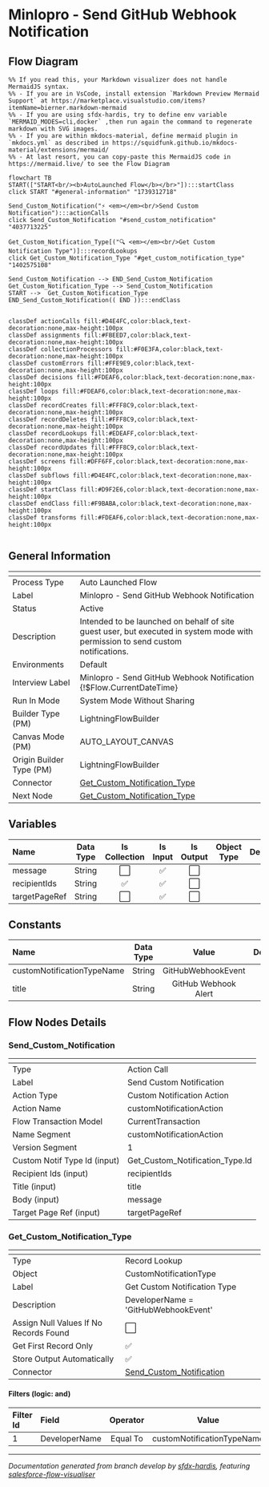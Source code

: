 # Minlopro - Send GitHub Webhook Notification

## Flow Diagram

```mermaid
%% If you read this, your Markdown visualizer does not handle MermaidJS syntax.
%% - If you are in VsCode, install extension `Markdown Preview Mermaid Support` at https://marketplace.visualstudio.com/items?itemName=bierner.markdown-mermaid
%% - If you are using sfdx-hardis, try to define env variable `MERMAID_MODES=cli,docker` ,then run again the command to regenerate markdown with SVG images.
%% - If you are within mkdocs-material, define mermaid plugin in `mkdocs.yml` as described in https://squidfunk.github.io/mkdocs-material/extensions/mermaid/
%% - At last resort, you can copy-paste this MermaidJS code in https://mermaid.live/ to see the Flow Diagram

flowchart TB
START(["START<br/><b>AutoLaunched Flow</b></br>"]):::startClass
click START "#general-information" "1739312718"

Send_Custom_Notification("⚡ <em></em><br/>Send Custom Notification"):::actionCalls
click Send_Custom_Notification "#send_custom_notification" "4037713225"

Get_Custom_Notification_Type[("🔍 <em></em><br/>Get Custom Notification Type")]:::recordLookups
click Get_Custom_Notification_Type "#get_custom_notification_type" "1402575108"

Send_Custom_Notification --> END_Send_Custom_Notification
Get_Custom_Notification_Type --> Send_Custom_Notification
START -->  Get_Custom_Notification_Type
END_Send_Custom_Notification(( END )):::endClass


classDef actionCalls fill:#D4E4FC,color:black,text-decoration:none,max-height:100px
classDef assignments fill:#FBEED7,color:black,text-decoration:none,max-height:100px
classDef collectionProcessors fill:#F0E3FA,color:black,text-decoration:none,max-height:100px
classDef customErrors fill:#FFE9E9,color:black,text-decoration:none,max-height:100px
classDef decisions fill:#FDEAF6,color:black,text-decoration:none,max-height:100px
classDef loops fill:#FDEAF6,color:black,text-decoration:none,max-height:100px
classDef recordCreates fill:#FFF8C9,color:black,text-decoration:none,max-height:100px
classDef recordDeletes fill:#FFF8C9,color:black,text-decoration:none,max-height:100px
classDef recordLookups fill:#EDEAFF,color:black,text-decoration:none,max-height:100px
classDef recordUpdates fill:#FFF8C9,color:black,text-decoration:none,max-height:100px
classDef screens fill:#DFF6FF,color:black,text-decoration:none,max-height:100px
classDef subflows fill:#D4E4FC,color:black,text-decoration:none,max-height:100px
classDef startClass fill:#D9F2E6,color:black,text-decoration:none,max-height:100px
classDef endClass fill:#F9BABA,color:black,text-decoration:none,max-height:100px
classDef transforms fill:#FDEAF6,color:black,text-decoration:none,max-height:100px


```

<!-- Flow description -->

## General Information

|<!-- -->|<!-- -->|
|:---|:---|
|Process Type| Auto Launched Flow|
|Label|Minlopro - Send GitHub Webhook Notification|
|Status|Active|
|Description|Intended to be launched on behalf of site guest user, but executed in system mode with permission to send custom<br/>        notifications.|
|Environments|Default|
|Interview Label|Minlopro - Send GitHub Webhook Notification {!$Flow.CurrentDateTime}|
|Run In Mode| System Mode Without Sharing|
| Builder Type (PM)|LightningFlowBuilder|
| Canvas Mode (PM)|AUTO_LAYOUT_CANVAS|
| Origin Builder Type (PM)|LightningFlowBuilder|
|Connector|[Get_Custom_Notification_Type](#get_custom_notification_type)|
|Next Node|[Get_Custom_Notification_Type](#get_custom_notification_type)|


## Variables

|Name|Data Type|Is Collection|Is Input|Is Output|Object Type|Description|
|:-- |:--:|:--:|:--:|:--:|:--:|:--  |
|message|String|⬜|✅|⬜|<!-- -->|<!-- -->|
|recipientIds|String|✅|✅|⬜|<!-- -->|<!-- -->|
|targetPageRef|String|⬜|✅|⬜|<!-- -->|<!-- -->|


## Constants

|Name|Data Type|Value|Description|
|:-- |:--:|:--:|:--  |
|customNotificationTypeName|String|GitHubWebhookEvent|<!-- -->|
|title|String|GitHub Webhook Alert|<!-- -->|


## Flow Nodes Details

### Send_Custom_Notification

|<!-- -->|<!-- -->|
|:---|:---|
|Type|Action Call|
|Label|Send Custom Notification|
|Action Type|Custom Notification Action|
|Action Name|customNotificationAction|
|Flow Transaction Model|CurrentTransaction|
|Name Segment|customNotificationAction|
|Version Segment|1|
|Custom Notif Type Id (input)|Get_Custom_Notification_Type.Id|
|Recipient Ids (input)|recipientIds|
|Title (input)|title|
|Body (input)|message|
|Target Page Ref (input)|targetPageRef|


### Get_Custom_Notification_Type

|<!-- -->|<!-- -->|
|:---|:---|
|Type|Record Lookup|
|Object|CustomNotificationType|
|Label|Get Custom Notification Type|
|Description|DeveloperName = 'GitHubWebhookEvent'|
|Assign Null Values If No Records Found|⬜|
|Get First Record Only|✅|
|Store Output Automatically|✅|
|Connector|[Send_Custom_Notification](#send_custom_notification)|


#### Filters (logic: **and**)

|Filter Id|Field|Operator|Value|
|:-- |:-- |:--:|:--: |
|1|DeveloperName| Equal To|customNotificationTypeName|








___

_Documentation generated from branch develop by [sfdx-hardis](https://sfdx-hardis.cloudity.com), featuring [salesforce-flow-visualiser](https://github.com/toddhalfpenny/salesforce-flow-visualiser)_